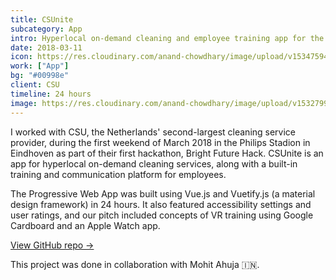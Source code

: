 ```yaml
---
title: CSUnite
subcategory: App
intro: Hyperlocal on-demand cleaning and employee training app for the Netherlands' second-largest cleaning service provider.
date: 2018-03-11
icon: https://res.cloudinary.com/anand-chowdhary/image/upload/v1534759460/projects/csunite/icon.png
work: ["App"]
bg: "#00998e"
client: CSU
timeline: 24 hours
image: https://res.cloudinary.com/anand-chowdhary/image/upload/v1532799278/portfolio/csunite_2x.png
---
```


I worked with CSU, the Netherlands' second-largest cleaning service provider, during the first weekend of March 2018 in the Philips Stadion in Eindhoven as part of their first hackathon, Bright Future Hack. CSUnite is an app for hyperlocal on-demand cleaning services, along with a built-in training and communication platform for employees.

The Progressive Web App was built using Vue.js and Vuetify.js (a material design framework) in 24 hours. It also featured accessibility settings and user ratings, and our pitch included concepts of VR training using Google Cardboard and an Apple Watch app.

[View GitHub repo &rarr;](https://github.com/AnandChowdhary/csu)

<div class="three-images">
	<div><img alt="" src="https://res.cloudinary.com/anand-chowdhary/image/upload/v1534759460/projects/csunite/learn.png"></div>
	<div><img alt="" src="https://res.cloudinary.com/anand-chowdhary/image/upload/v1534759460/projects/csunite/requests.png"></div>
	<div><img alt="" src="https://res.cloudinary.com/anand-chowdhary/image/upload/v1534759460/projects/csunite/community.png"></div>
</div>
<div class="three-images">
	<div><img alt="" src="https://res.cloudinary.com/anand-chowdhary/image/upload/v1534759460/projects/csunite/video.png"></div>
	<div><img alt="" src="https://res.cloudinary.com/anand-chowdhary/image/upload/v1534759460/projects/csunite/profile.png"></div>
	<div><img alt="" src="https://res.cloudinary.com/anand-chowdhary/image/upload/v1534759460/projects/csunite/request.png"></div>
</div>
<div class="two-images shadow">
	<div><img alt="" src="https://res.cloudinary.com/anand-chowdhary/image/upload/v1534759460/projects/csunite/slide-1.png"></div>
	<div><img alt="" src="https://res.cloudinary.com/anand-chowdhary/image/upload/v1534759460/projects/csunite/slide-2.png"></div>
</div>
<div class="image scale"><img alt="" src="https://res.cloudinary.com/anand-chowdhary/image/upload/v1534759460/projects/csunite/news.png"></div>

<footer>This project was done in collaboration with Mohit Ahuja 🇮🇳.</footer>